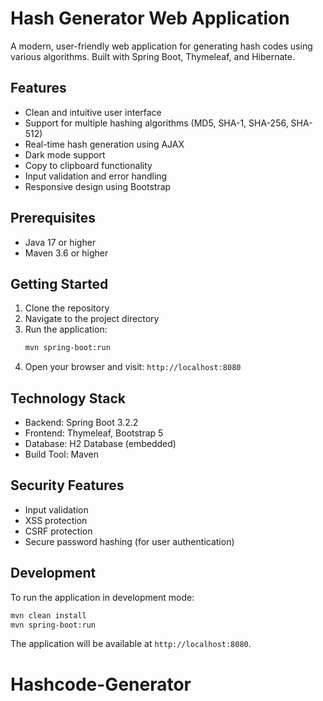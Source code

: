 # Hash Generator Web Application

A modern, user-friendly web application for generating hash codes using various algorithms. Built with Spring Boot, Thymeleaf, and Hibernate.

## Features

- Clean and intuitive user interface
- Support for multiple hashing algorithms (MD5, SHA-1, SHA-256, SHA-512)
- Real-time hash generation using AJAX
- Dark mode support
- Copy to clipboard functionality
- Input validation and error handling
- Responsive design using Bootstrap

## Prerequisites

- Java 17 or higher
- Maven 3.6 or higher

## Getting Started

1. Clone the repository
2. Navigate to the project directory
3. Run the application:
   ```bash
   mvn spring-boot:run
   ```
4. Open your browser and visit: `http://localhost:8080`

## Technology Stack

- Backend: Spring Boot 3.2.2
- Frontend: Thymeleaf, Bootstrap 5
- Database: H2 Database (embedded)
- Build Tool: Maven

## Security Features

- Input validation
- XSS protection
- CSRF protection
- Secure password hashing (for user authentication)

## Development

To run the application in development mode:

```bash
mvn clean install
mvn spring-boot:run
```

The application will be available at `http://localhost:8080`.
# Hashcode-Generator
